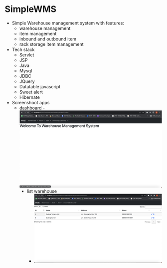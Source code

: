 # SimpleWMS
  - Simple Warehouse management system with features:
    - warehouse management
    - item management
    - inbound and outbound item
    - rack storage item management
  - Tech stack
    - Servlet
    - JSP
    - Java
    - Mysql
    - JDBC
    - JQuery
    - Datatable javascript
    - Sweet alert
    - Hibernate
  - Screenshoot apps 
    - dashboard
    		- ![dahboard](./screenshoot/dashboard.png)
    	- list warehouse
    		- ![dahboard](./screenshoot/list-warehouse.png)
  	 